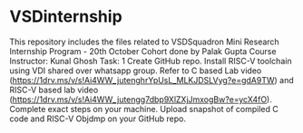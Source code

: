 # VSDinternship
This repository includes the files related to VSDSquadron Mini Research Internship Program - 20th October Cohort done by Palak Gupta
Course Instructor: Kunal Ghosh
Task: 1
Create GitHub repo.
Install RISC-V toolchain using VDI shared over whatsapp group.
Refer to C based Lab video (https://1drv.ms/v/s!Ai4WW_jutenghrYpUsL_MLKJDSLVyg?e=gdA9TW) and RISC-V based lab video (https://1drv.ms/v/s!Ai4WW_jutengg7dbp9XlZXjJmxogBw?e=ycX4fO).
Complete exact steps on your machine.
Upload snapshot of compiled C code and RISC-V Objdmp on your GitHub repo.
